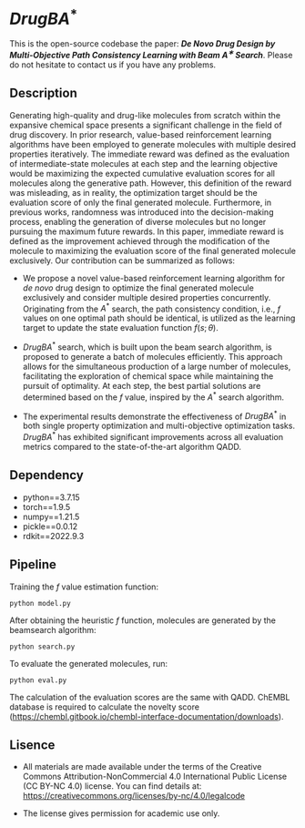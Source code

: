# $DrugBA^*$
This is the open-source codebase the paper: *__De Novo Drug Design by Multi-Objective Path Consistency Learning with Beam $A^∗$ Search__*. Please do not hesitate to contact us if you have any problems.

## Description
Generating high-quality and drug-like molecules from scratch within the expansive chemical space presents a significant challenge in the field of drug discovery. In prior research, value-based reinforcement learning algorithms have been employed to generate molecules with multiple desired properties iteratively. The immediate reward was defined as the evaluation of intermediate-state molecules at each step and the learning objective would be maximizing the expected cumulative evaluation scores for all molecules along the generative path. However, this definition of the reward was misleading, as in reality, the optimization target should be the evaluation score of only the final generated molecule. Furthermore, in previous works, randomness was introduced into the decision-making process, enabling the generation of diverse molecules but no longer pursuing the maximum future rewards. In this paper, immediate reward is defined as the improvement achieved through the modification of the molecule to maximizing the evaluation score of the final generated molecule exclusively. Our contribution can be summarized as follows:

- We propose a novel value-based reinforcement learning algorithm for *de novo* drug design to optimize the final generated molecule exclusively and consider multiple desired properties concurrently. Originating from the $A^*$ search, the path consistency condition, i.e., $f$ values on one optimal path should be identical, is utilized as the learning target to update the state evaluation function $f(s;\theta)$.

-  $DrugBA^{*}$ search, which is built upon the beam search algorithm, is proposed to generate a batch of molecules efficiently. This approach allows for the simultaneous production of a large number of molecules, facilitating the exploration of chemical space while maintaining the pursuit of optimality. At each step, the best partial solutions are determined based on the $f$ value, inspired by the $A^*$ search algorithm.

- The experimental results demonstrate the effectiveness of $DrugBA^*$ in both single property optimization and multi-objective optimization tasks. $DrugBA^*$ has exhibited significant improvements across all evaluation metrics compared to the state-of-the-art algorithm QADD. 


## Dependency
- python==3.7.15
- torch==1.9.5
- numpy==1.21.5
- pickle==0.0.12
- rdkit==2022.9.3

## Pipeline
Training the $f$ value estimation function:

```
python model.py
```

After obtaining the heuristic $f$ function, molecules are generated by the beamsearch algorithm:

```
python search.py
```

To evaluate the generated molecules, run:

```
python eval.py
```
The calculation of the evaluation scores are the same with QADD. ChEMBL database is required to calculate the novelty score (<https://chembl.gitbook.io/chembl-interface-documentation/downloads>).
## Lisence
- All materials are made available under the terms of the Creative Commons Attribution-NonCommercial 4.0 International Public License (CC BY-NC 4.0) license. You can find details at: <https://creativecommons.org/licenses/by-nc/4.0/legalcode>

- The license gives permission for academic use only.
